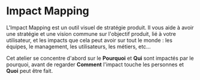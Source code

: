 # Impact Mapping

L'Impact Mapping est un outil visuel de stratégie produit. Il vous aide à avoir une stratégie et une vision commune sur l'objectif produit, lié à votre utilisateur, et les impacts que cela peut avoir sur tout le monde : les équipes, le management, les utilisateurs, les métiers, etc...

Cet atelier se concentre d'abord sur le **Pourquoi** et **Qui** sont impactés par le pourquoi, avant de regarder **Comment** l'impact touche les personnes et **Quoi** peut être fait.

